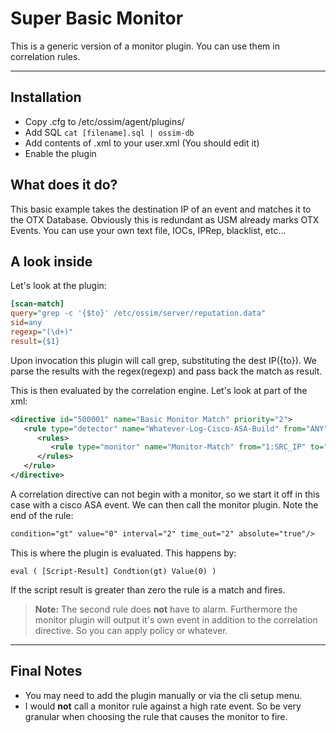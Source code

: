 Super Basic Monitor
===========================================

This is a generic version of a monitor plugin.  You can use them in correlation rules.

-------------------

Installation
--------
- Copy .cfg to /etc/ossim/agent/plugins/
- Add SQL `cat [filename].sql | ossim-db`
- Add contents of .xml to your user.xml (You should edit it)
- Enable the plugin

What does it do?
---------
This basic example takes the destination IP of an event and matches it to the OTX Database.  Obviously this is redundant as USM already marks OTX Events.  You can use your own text file, IOCs, IPRep, blacklist, etc...

A look inside
----------

Let's look at the plugin:

```INI
[scan-match]
query="grep -c '{$to}' /etc/ossim/server/reputation.data"
sid=any
regexp="(\d+)"
result={$1}
```

Upon invocation this plugin will call grep, substituting the dest IP({to}).  We parse the results with the regex(regexp) and pass back the match as result.

This is then evaluated by the correlation engine.  Let's look at part of the xml:

```XML
<directive id="500001" name="Basic Monitor Match" priority="2">
   <rule type="detector" name="Whatever-Log-Cisco-ASA-Build" from="ANY" to="!HOME_NET" port_from="ANY" port_to="ANY" reliability="0" occurrence="1" plugin_id="1636" plugin_sid="302015">
      <rules>
         <rule type="monitor" name="Monitor-Match" from="1:SRC_IP" to="1:DST_IP" port_from="ANY" port_to="ANY" reliability="5" plugin_id="90050" plugin_sid="2" condition="gt" value="0" interval="2" time_out="2" absolute="true"/>
      </rules>
   </rule>
</directive>
```

A correlation directive can not begin with a monitor, so we start it off in this case with a cisco ASA event.  We can then call the monitor plugin.  Note the end of the rule:

```XML
condition="gt" value="0" interval="2" time_out="2" absolute="true"/>
```
This is where the plugin is evaluated.  This happens by:

```
eval ( [Script-Result] Condtion(gt) Value(0) )
```

If the script result is greater than zero the rule is a match and fires.  

> **Note:** The second rule does **not** have to alarm.  Furthermore the monitor plugin will output it's own event in addition to the correlation directive.  So you can apply policy or whatever.

---------------------
Final Notes
---
- You may need to add the plugin manually or via the cli setup menu.
- I would **not** call a monitor rule against a high rate event.  So be very granular when choosing the rule that causes the monitor to fire.
